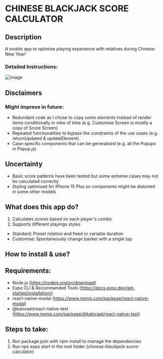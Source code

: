 # CHINESE BLACKJACK SCORE CALCULATOR
## Description
A mobile app to optimise playing experience with relatives during Chinese New Year!

### Detailed Instructions:
![image](https://github.com/PhoebeY05/chinese-blackjack-score-calculator/assets/115935747/99c1fa26-1159-4d01-b1c3-7e7560d0bce8)

## Disclaimers

### Might improve in future:
- Redundant code as I chose to copy some elements instead of render items conditionally in view of time (e.g. Customise Screen is mostly a copy of Score Screen)
- Repeated functionalities to bypass the constraints of the use cases (e.g. returnUpdated & updateElement)
- Case-specific components that can be generalised (e.g. all the Popups in Popup.js)

## Uncertainty
- Basic score patterns have been tested but some extreme cases may not be calculated correctly
- Styling optimised for iPhone 15 Plus so components might be distorted in some other models

## What does this app do?
1. Calculates scores based on each player's combo
2. Supports different playings styles
- Standard: Preset rotation and fixed or variable duration
- Customise: Spontaneously change banker with a single tap

## How to install & use?
## Requirements:
- Node.js (https://nodejs.org/en/download)
- Expo CLI & Recommended Tools (https://docs.expo.dev/get-started/installation/)
- react-native-modal (https://www.npmjs.com/package/react-native-modal)
- @kaloraat/react-native-text (https://www.npmjs.com/package/@kaloraat/react-native-text)
## Steps to take:
1. Run package.json with npm install to manage the dependencies
2. Run npx expo start in the root folder (chinese-blackjack-score-calculator)




